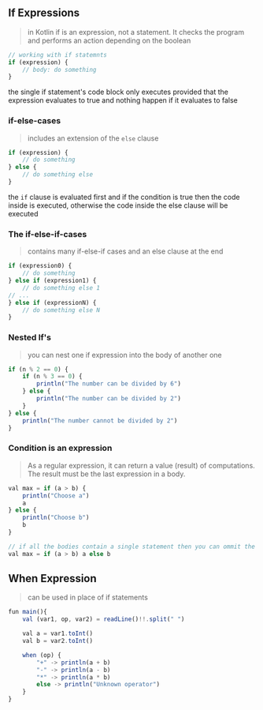## If Expressions
> in Kotlin if is an expression, not a statement. It checks the program and performs an action depending on the boolean
```js
// working with if statemnts
if (expression) {
    // body: do something
}
```

the single if statement's code block only executes provided that the expression evaluates to true and nothing happen if it evaluates to false

### if-else-cases
> includes an extension of the `else` clause
```js
if (expression) {    
    // do something
} else {
    // do something else
}
```
the `if` clause is evaluated first and if the condition is true then the code inside is executed, otherwise the code inside the else clause will be executed

### The if-else-if-cases
> contains many if-else-if cases and an else clause at the end
```js
if (expression0) {
    // do something
} else if (expression1) {
    // do something else 1
// ...
} else if (expressionN) {
    // do something else N
}
```

### Nested If's
> you can nest one if expression into the body of another one
```js
if (n % 2 == 0) {
    if (n % 3 == 0) {
        println("The number can be divided by 6")
    } else {
        println("The number can be divided by 2")
    }
} else {
    println("The number cannot be divided by 2")
}
```

### Condition is an expression
> As a regular expression, it can return a value (result) of computations. The result must be the last expression in a body.
```js
val max = if (a > b) {
    println("Choose a")
    a
} else {
    println("Choose b")
    b
}

// if all the bodies contain a single statement then you can ommit the curly brackets
val max = if (a > b) a else b
```

## When Expression
> can be used in place of if statements
```js
fun main(){
    val (var1, op, var2) = readLine()!!.split(" ")

    val a = var1.toInt()
    val b = var2.toInt()

    when (op) {
        "+" -> println(a + b)
        "-" -> println(a - b)
        "*" -> println(a * b)
        else -> println("Unknown operator")
    }
}
```

